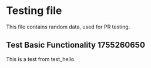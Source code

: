 # Testing file

This file contains random data, used for PR testing.


## Test Basic Functionality 1755260650

This is a test from test_hello.
